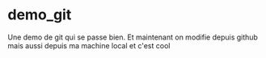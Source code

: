 # demo_git
Une demo de git qui se passe bien.
Et maintenant on modifie depuis github
mais aussi depuis ma machine local et c'est cool
